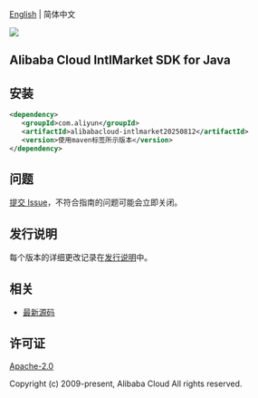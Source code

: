 [English](README.md) | 简体中文

![](https://aliyunsdk-pages.alicdn.com/icons/AlibabaCloud.svg)

## Alibaba Cloud IntlMarket SDK for Java

## 安装

```xml
<dependency>
   <groupId>com.aliyun</groupId>
   <artifactId>alibabacloud-intlmarket20250812</artifactId>
   <version>使用maven标签所示版本</version>
</dependency>
```

## 问题

[提交 Issue](https://github.com/aliyun/alibabacloud-java-async-sdk/issues/new)，不符合指南的问题可能会立即关闭。

## 发行说明

每个版本的详细更改记录在[发行说明](./ChangeLog.txt)中。

## 相关

- [最新源码](https://github.com/aliyun/alibabacloud-async-java-sdk/)

## 许可证

[Apache-2.0](http://www.apache.org/licenses/LICENSE-2.0)

Copyright (c) 2009-present, Alibaba Cloud All rights reserved.
